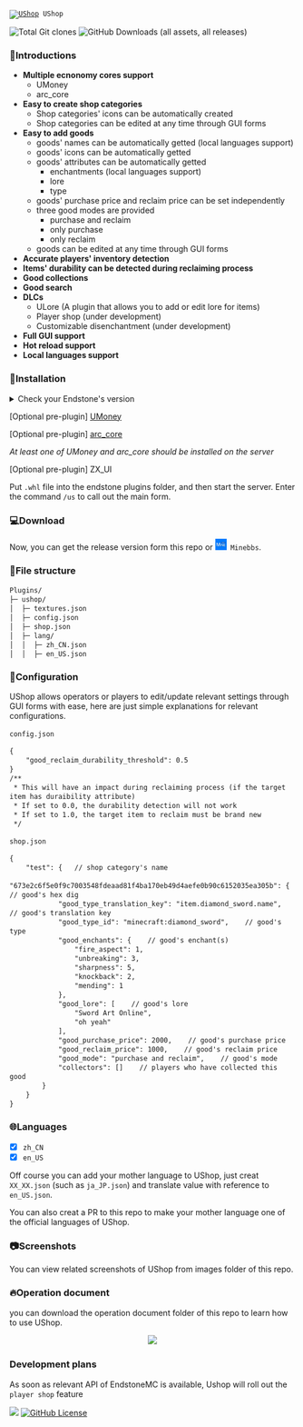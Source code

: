 <code><a href="https://github.com/umarurize/UShop"><img height="25" src="https://github.com/umarurize/UShop/blob/master/logo/UShop.jpg" alt="UShop" /></a>&nbsp;UShop</code>

![Total Git clones](https://img.shields.io/badge/dynamic/json?label=Total%20Git%20clones&query=$&url=https://cdn.jsdelivr.net/gh/umarurize/UShop@master/clone_count.txt&color=brightgreen)
![GitHub Downloads (all assets, all releases)](https://img.shields.io/github/downloads/umarurize/UShop/total)

### :bell:Introductions
* **Multiple ecnonomy cores support**
    *  UMoney
    *  arc_core 
* **Easy to create shop categories**
    *  Shop categories' icons can be automatically created
    *  Shop categories can be edited at any time through GUI forms
* **Easy to add goods**
    *  goods' names can be automatically getted (local languages support)
    *  goods' icons can be automatically getted
    *  goods' attributes can be automatically getted
        *  enchantments (local languages support)
        *  lore
        *  type
    *  goods' purchase price and reclaim price can be set independently
    *  three good modes are provided
        *  purchase and reclaim
        *  only purchase
        *  only reclaim
    *  goods can be edited at any time through GUI forms
*  **Accurate players' inventory detection**
*  **Items' durability can be detected during reclaiming process**
*  **Good collections**
*  **Good search**
*  **DLCs**
   *  ULore (A plugin that allows you to add or edit lore for items)
   *  Player shop (under development)
   *  Customizable disenchantment (under development)
*  **Full GUI support**
*  **Hot reload support**
*  **Local languages support**
        
### :hammer:Installation
<details>
<summary>Check your Endstone's version</summary>

*  **Endstone 0.10.0+**
   *   250816
*  **Endstone 0.7.3 - Endstone 0.8.2**
    *  250511 
*  **Endstone 0.6.0 - Endstone 0.7.2**
    *  250309
    *  250227
    
</details>

[Optional pre-plugin] [UMoney](https://github.com/umarurize/UMoney)

[Optional pre-plugin] [arc_core](https://github.com/umarurize/UMoney)

*At least one of UMoney and arc_core should be installed on the server*

[Optional pre-plugin] ZX_UI

Put `.whl` file into the endstone plugins folder, and then start the server. Enter the command `/us` to call out the main form.

### :computer:Download
Now, you can get the release version form this repo or <code><a href="https://www.minebbs.com/resources/ushop.10103/"><img height="20" src="https://github.com/umarurize/umaru-cdn/blob/main/images/minebbs.png" alt="Minebbs" /></a>&nbsp;Minebbs</code>.

### :file_folder:File structure
```
Plugins/
├─ ushop/
│  ├─ textures.json
│  ├─ config.json
│  ├─ shop.json
│  ├─ lang/
│  │  ├─ zh_CN.json
│  │  ├─ en_US.json
```

### :pencil:Configuration
UShop allows operators or players to edit/update relevant settings through GUI forms with ease, here are just simple explanations for relevant configurations.

`config.json`
```json5
{
    "good_reclaim_durability_threshold": 0.5
}
/**
 * This will have an impact during reclaiming process (if the target item has duraibility attribute)
 * If set to 0.0, the durability detection will not work
 * If set to 1.0, the target item to reclaim must be brand new
 */
```

`shop.json`
```json5
{
    "test": {   // shop category's name
        "673e2c6f5e0f9c7003548fdeaad81f4ba170eb49d4aefe0b90c6152035ea305b": {    // good's hex dig
            "good_type_translation_key": "item.diamond_sword.name",    // good's translation key
            "good_type_id": "minecraft:diamond_sword",    // good's type
            "good_enchants": {    // good's enchant(s)
                "fire_aspect": 1,
                "unbreaking": 3,
                "sharpness": 5,
                "knockback": 2,
                "mending": 1
            },
            "good_lore": [    // good's lore
                "Sword Art Online",
                "oh yeah"
            ],
            "good_purchase_price": 2000,    // good's purchase price
            "good_reclaim_price": 1000,    // good's reclaim price
            "good_mode": "purchase and reclaim",    // good's mode
            "collectors": []    // players who have collected this good
        }
    }
}
```

### :globe_with_meridians:Languages
- [x] `zh_CN`
- [x] `en_US`

Off course you can add your mother language to UShop, just creat `XX_XX.json` (such as `ja_JP.json`) and translate value with reference to `en_US.json`.

You can also creat a PR to this repo to make your mother language one of the official languages of UShop.

### :camera:Screenshots
You can view related screenshots of UShop from images folder of this repo.

### :fire:Operation document
you can download the operation document folder of this repo to learn how to use UShop.

<div style="width: 100%; text-align: center;">
  <img src="https://github.com/umarurize/UShop/blob/master/logo/UShop2.png" style="max-width: 100%; height: auto;">
</div>

### Development plans
As soon as relevant API of EndstoneMC is available, Ushop will roll out the `player shop` feature

![](https://img.shields.io/badge/language-python-blue.svg) [![GitHub License](https://img.shields.io/github/license/umarurize/UTP)](LICENSE)
